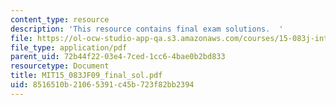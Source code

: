 ```yaml
---
content_type: resource
description: 'This resource contains final exam solutions.  '
file: https://ol-ocw-studio-app-qa.s3.amazonaws.com/courses/15-083j-integer-programming-and-combinatorial-optimization-fall-2009/8516510b21065391c45b723f82bb2394_MIT15_083JF09_final_sol.pdf
file_type: application/pdf
parent_uid: 72b44f22-03e4-7ced-1cc6-4bae0b2bd833
resourcetype: Document
title: MIT15_083JF09_final_sol.pdf
uid: 8516510b-2106-5391-c45b-723f82bb2394
---
```

